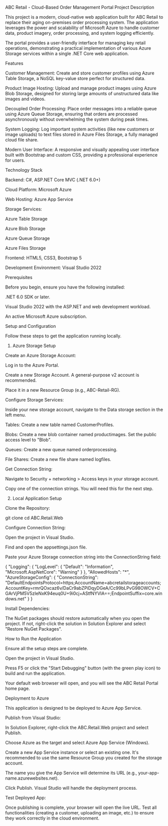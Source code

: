 ABC Retail - Cloud-Based Order Management Portal
Project Description

This project is a modern, cloud-native web application built for ABC Retail to replace their aging on-premises order processing system. The application leverages the power and scalability of Microsoft Azure to handle customer data, product imagery, order processing, and system logging efficiently.

The portal provides a user-friendly interface for managing key retail operations, demonstrating a practical implementation of various Azure Storage services within a single .NET Core web application.

Features

Customer Management: Create and store customer profiles using Azure Table Storage, a NoSQL key-value store perfect for structured data.

Product Image Hosting: Upload and manage product images using Azure Blob Storage, designed for storing large amounts of unstructured data like images and videos.

Decoupled Order Processing: Place order messages into a reliable queue using Azure Queue Storage, ensuring that orders are processed asynchronously without overwhelming the system during peak times.

System Logging: Log important system activities (like new customers or image uploads) to text files stored in Azure Files Storage, a fully managed cloud file share.

Modern User Interface: A responsive and visually appealing user interface built with Bootstrap and custom CSS, providing a professional experience for users.

Technology Stack

Backend: C#, ASP.NET Core MVC (.NET 6.0+)

Cloud Platform: Microsoft Azure

Web Hosting: Azure App Service

Storage Services:

Azure Table Storage

Azure Blob Storage

Azure Queue Storage

Azure Files Storage

Frontend: HTML5, CSS3, Bootstrap 5

Development Environment: Visual Studio 2022

Prerequisites

Before you begin, ensure you have the following installed:

.NET 6.0 SDK or later.

Visual Studio 2022 with the ASP.NET and web development workload.

An active Microsoft Azure subscription.

Setup and Configuration

Follow these steps to get the application running locally.

1. Azure Storage Setup

Create an Azure Storage Account:

Log in to the Azure Portal.

Create a new Storage Account. A general-purpose v2 account is recommended.

Place it in a new Resource Group (e.g., ABC-Retail-RG).

Configure Storage Services:

Inside your new storage account, navigate to the Data storage section in the left menu.

Tables: Create a new table named CustomerProfiles.

Blobs: Create a new blob container named productimages. Set the public access level to "Blob".

Queues: Create a new queue named orderprocessing.

File Shares: Create a new file share named logfiles.

Get Connection String:

Navigate to Security + networking > Access keys in your storage account.

Copy one of the connection strings. You will need this for the next step.

2. Local Application Setup

Clone the Repository:

git clone <your-repository-url>
cd ABC.Retail.Web

Configure Connection String:

Open the project in Visual Studio.

Find and open the appsettings.json file.

Paste your Azure Storage connection string into the ConnectionString field:

{
  "Logging": {
    "LogLevel": {
      "Default": "Information",
      "Microsoft.AspNetCore": "Warning"
    }
  },
  "AllowedHosts": "*",
  "AzureStorageConfig": {
    "ConnectionString": "DefaultEndpointsProtocol=https;AccountName=abcretailstorageaccounts;AccountKey=rmrQOxcaz6v/DaCr9abZPiDqyDGeA/Cc99bLPvG98OWCV+CGArVjPM5V5zIeNxK94euq0U+9i0cj+AStfNYVIA==;EndpointSuffix=core.windows.net"
  }
}

Install Dependencies:

The NuGet packages should restore automatically when you open the project. If not, right-click the solution in Solution Explorer and select "Restore NuGet Packages".

How to Run the Application

Ensure all the setup steps are complete.

Open the project in Visual Studio.

Press F5 or click the "Start Debugging" button (with the green play icon) to build and run the application.

Your default web browser will open, and you will see the ABC Retail Portal home page.

Deployment to Azure

This application is designed to be deployed to Azure App Service.

Publish from Visual Studio:

In Solution Explorer, right-click the ABC.Retail.Web project and select Publish.

Choose Azure as the target and select Azure App Service (Windows).

Create a new App Service instance or select an existing one. It's recommended to use the same Resource Group you created for the storage account.

The name you give the App Service will determine its URL (e.g., your-app-name.azurewebsites.net).

Click Publish. Visual Studio will handle the deployment process.

Test Deployed App:

Once publishing is complete, your browser will open the live URL. Test all functionalities (creating a customer, uploading an image, etc.) to ensure they work correctly in the cloud environment.
